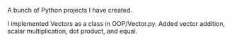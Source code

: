 A bunch of Python projects I have created.


I implemented Vectors as a class in OOP/Vector.py.
Added vector addition, scalar multiplication, dot product, and equal.
